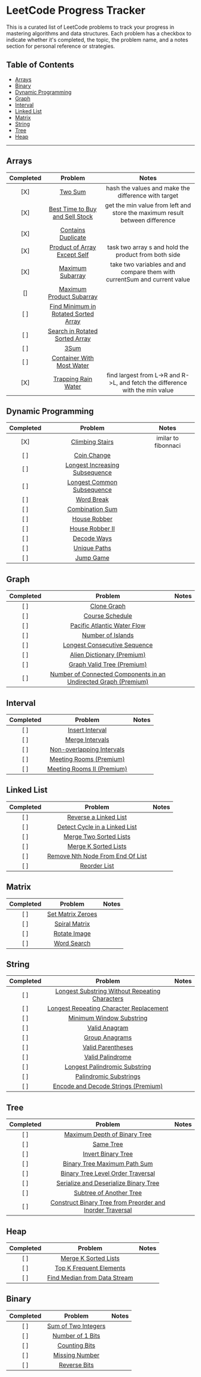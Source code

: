 # LeetCode Progress Tracker

This is a curated list of LeetCode problems to track your progress in mastering algorithms and data structures. Each problem has a checkbox to indicate whether it's completed, the topic, the problem name, and a notes section for personal reference or strategies.

## Table of Contents

- [Arrays](#arrays)
- [Binary](#binary)
- [Dynamic Programming](#dynamic-programming)
- [Graph](#graph)
- [Interval](#interval)
- [Linked List](#linked-list)
- [Matrix](#matrix)
- [String](#string)
- [Tree](#tree)
- [Heap](#heap)

---

## Arrays

| Completed |                                                   Problem                                                   |                                    Notes                                     |
| :-------: | :---------------------------------------------------------------------------------------------------------: | :--------------------------------------------------------------------------: |
|    [X]    |                              [Two Sum](https://leetcode.com/problems/two-sum/)                              |             hash the values and make the difference with target              |
|    [X]    |      [Best Time to Buy and Sell Stock](https://leetcode.com/problems/best-time-to-buy-and-sell-stock/)      | get the min value from left and store the maximum result between difference  |
|    [X]    |                   [Contains Duplicate](https://leetcode.com/problems/contains-duplicate/)                   |                                                                              |
|    [X]    |         [Product of Array Except Self](https://leetcode.com/problems/product-of-array-except-self/)         |             task two array s and hold the product from both side             |
|    [X]    |                     [Maximum Subarray](https://leetcode.com/problems/maximum-subarray/)                     |  take two variables and and compare them with currentSum and current value   |
|    []     |             [Maximum Product Subarray](https://leetcode.com/problems/maximum-product-subarray/)             |                                                                              |
|    [ ]    | [Find Minimum in Rotated Sorted Array](https://leetcode.com/problems/find-minimum-in-rotated-sorted-array/) |                                                                              |
|    [ ]    |       [Search in Rotated Sorted Array](https://leetcode.com/problems/search-in-rotated-sorted-array/)       |                                                                              |
|    [ ]    |                                 [3Sum](https://leetcode.com/problems/3sum/)                                 |                                                                              |
|    [ ]    |            [Container With Most Water](https://leetcode.com/problems/container-with-most-water/)            |                                                                              |
|    [X]    |                  [Trapping Rain Water](https://leetcode.com/problems/trapping-rain-water/)                  | find largest from L->R and R->L, and fetch the difference with the min value |

## Dynamic Programming

| Completed |                                             Problem                                             | Notes |
| :-------: | :---------------------------------------------------------------------------------------------: | :---: |
|    [X]    |                [Climbing Stairs](https://leetcode.com/problems/climbing-stairs/)                |  imilar to fibonnaci     |
|    [ ]    |                    [Coin Change](https://leetcode.com/problems/coin-change/)                    |       |
|    [ ]    | [Longest Increasing Subsequence](https://leetcode.com/problems/longest-increasing-subsequence/) |       |
|    [ ]    |     [Longest Common Subsequence](https://leetcode.com/problems/longest-common-subsequence/)     |       |
|    [ ]    |                     [Word Break](https://leetcode.com/problems/word-break/)                     |       |
|    [ ]    |                [Combination Sum](https://leetcode.com/problems/combination-sum/)                |       |
|    [ ]    |                   [House Robber](https://leetcode.com/problems/house-robber/)                   |       |
|    [ ]    |                [House Robber II](https://leetcode.com/problems/house-robber-ii/)                |       |
|    [ ]    |                    [Decode Ways](https://leetcode.com/problems/decode-ways/)                    |       |
|    [ ]    |                   [Unique Paths](https://leetcode.com/problems/unique-paths/)                   |       |
|    [ ]    |                      [Jump Game](https://leetcode.com/problems/jump-game/)                      |       |

## Graph

| Completed |                                                  Problem                                                  | Notes |
| :-------: | :-------------------------------------------------------------------------------------------------------: | :---: |
|    [ ]    |                         [Clone Graph](https://leetcode.com/problems/clone-graph/)                         |       |
|    [ ]    |                     [Course Schedule](https://leetcode.com/problems/course-schedule/)                     |       |
|    [ ]    |         [Pacific Atlantic Water Flow](https://leetcode.com/problems/pacific-atlantic-water-flow/)         |       |
|    [ ]    |                   [Number of Islands](https://leetcode.com/problems/number-of-islands/)                   |       |
|    [ ]    |        [Longest Consecutive Sequence](https://leetcode.com/problems/longest-consecutive-sequence/)        |       |
|    [ ]    |                    [Alien Dictionary (Premium)](https://www.lintcode.com/problem/892/)                    |       |
|    [ ]    |                      [Graph Valid Tree (Premium)](https://lintcode.com/problem/178/)                      |       |
|    [ ]    | [Number of Connected Components in an Undirected Graph (Premium)](https://www.lintcode.com/problem/3651/) |       |

## Interval

| Completed |                                        Problem                                        | Notes |
| :-------: | :-----------------------------------------------------------------------------------: | :---: |
|    [ ]    |           [Insert Interval](https://leetcode.com/problems/insert-interval/)           |       |
|    [ ]    |           [Merge Intervals](https://leetcode.com/problems/merge-intervals/)           |       |
|    [ ]    | [Non-overlapping Intervals](https://leetcode.com/problems/non-overlapping-intervals/) |       |
|    [ ]    |           [Meeting Rooms (Premium)](https://www.lintcode.com/problem/920/)            |       |
|    [ ]    |          [Meeting Rooms II (Premium)](https://www.lintcode.com/problem/919/)          |       |

## Linked List

| Completed |                                               Problem                                               | Notes |
| :-------: | :-------------------------------------------------------------------------------------------------: | :---: |
|    [ ]    |             [Reverse a Linked List](https://leetcode.com/problems/reverse-linked-list/)             |       |
|    [ ]    |          [Detect Cycle in a Linked List](https://leetcode.com/problems/linked-list-cycle/)          |       |
|    [ ]    |           [Merge Two Sorted Lists](https://leetcode.com/problems/merge-two-sorted-lists/)           |       |
|    [ ]    |             [Merge K Sorted Lists](https://leetcode.com/problems/merge-k-sorted-lists/)             |       |
|    [ ]    | [Remove Nth Node From End Of List](https://leetcode.com/problems/remove-nth-node-from-end-of-list/) |       |
|    [ ]    |                     [Reorder List](https://leetcode.com/problems/reorder-list/)                     |       |

## Matrix

| Completed |                                Problem                                | Notes |
| :-------: | :-------------------------------------------------------------------: | :---: |
|    [ ]    | [Set Matrix Zeroes](https://leetcode.com/problems/set-matrix-zeroes/) |       |
|    [ ]    |     [Spiral Matrix](https://leetcode.com/problems/spiral-matrix/)     |       |
|    [ ]    |      [Rotate Image](https://leetcode.com/problems/rotate-image/)      |       |
|    [ ]    |       [Word Search](https://leetcode.com/problems/word-search/)       |       |

## String

| Completed |                                                             Problem                                                             | Notes |
| :-------: | :-----------------------------------------------------------------------------------------------------------------------------: | :---: |
|    [ ]    | [Longest Substring Without Repeating Characters](https://leetcode.com/problems/longest-substring-without-repeating-characters/) |       |
|    [ ]    |        [Longest Repeating Character Replacement](https://leetcode.com/problems/longest-repeating-character-replacement/)        |       |
|    [ ]    |                       [Minimum Window Substring](https://leetcode.com/problems/minimum-window-substring/)                       |       |
|    [ ]    |                                  [Valid Anagram](https://leetcode.com/problems/valid-anagram/)                                  |       |
|    [ ]    |                                 [Group Anagrams](https://leetcode.com/problems/group-anagrams/)                                 |       |
|    [ ]    |                              [Valid Parentheses](https://leetcode.com/problems/valid-parentheses/)                              |       |
|    [ ]    |                               [Valid Palindrome](https://leetcode.com/problems/valid-palindrome/)                               |       |
|    [ ]    |                  [Longest Palindromic Substring](https://leetcode.com/problems/longest-palindromic-substring/)                  |       |
|    [ ]    |                         [Palindromic Substrings](https://leetcode.com/problems/palindromic-substrings/)                         |       |
|    [ ]    |                          [Encode and Decode Strings (Premium)](https://www.lintcode.com/problem/659/)                           |       |

## Tree

| Completed |                                                                        Problem                                                                        | Notes |
| :-------: | :---------------------------------------------------------------------------------------------------------------------------------------------------: | :---: |
|    [ ]    |                              [Maximum Depth of Binary Tree](https://leetcode.com/problems/maximum-depth-of-binary-tree/)                              |       |
|    [ ]    |                                                 [Same Tree](https://leetcode.com/problems/same-tree/)                                                 |       |
|    [ ]    |                                        [Invert Binary Tree](https://leetcode.com/problems/invert-binary-tree/)                                        |       |
|    [ ]    |                              [Binary Tree Maximum Path Sum](https://leetcode.com/problems/binary-tree-maximum-path-sum/)                              |       |
|    [ ]    |                         [Binary Tree Level Order Traversal](https://leetcode.com/problems/binary-tree-level-order-traversal/)                         |       |
|    [ ]    |                     [Serialize and Deserialize Binary Tree](https://leetcode.com/problems/serialize-and-deserialize-binary-tree/)                     |       |
|    [ ]    |                                   [Subtree of Another Tree](https://leetcode.com/problems/subtree-of-another-tree/)                                   |       |
|    [ ]    | [Construct Binary Tree from Preorder and Inorder Traversal](https://leetcode.com/problems/construct-binary-tree-from-preorder-and-inorder-traversal/) |       |

## Heap

| Completed |                                           Problem                                           | Notes |
| :-------: | :-----------------------------------------------------------------------------------------: | :---: |
|    [ ]    |         [Merge K Sorted Lists](https://leetcode.com/problems/merge-k-sorted-lists/)         |       |
|    [ ]    |      [Top K Frequent Elements](https://leetcode.com/problems/top-k-frequent-elements/)      |       |
|    [ ]    | [Find Median from Data Stream](https://leetcode.com/problems/find-median-from-data-stream/) |       |

## Binary

| Completed |                                  Problem                                  | Notes |
| :-------: | :-----------------------------------------------------------------------: | :---: |
|    [ ]    | [Sum of Two Integers](https://leetcode.com/problems/sum-of-two-integers/) |       |
|    [ ]    |    [Number of 1 Bits](https://leetcode.com/problems/number-of-1-bits/)    |       |
|    [ ]    |       [Counting Bits](https://leetcode.com/problems/counting-bits/)       |       |
|    [ ]    |      [Missing Number](https://leetcode.com/problems/missing-number/)      |       |
|    [ ]    |        [Reverse Bits](https://leetcode.com/problems/reverse-bits/)        |       |
